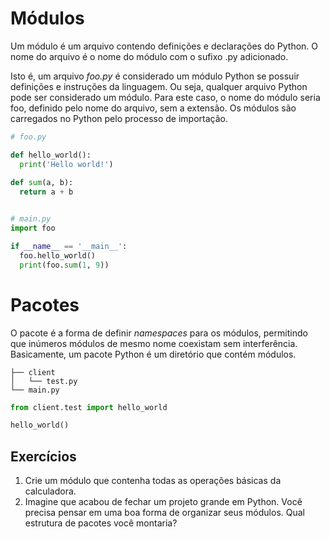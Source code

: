 # Módulos

Um módulo é um arquivo contendo definições e declarações do Python. O nome do arquivo é o nome do módulo com o sufixo .py adicionado.

Isto é, um arquivo *foo.py* é considerado um módulo Python se possuir definições e instruções da linguagem. Ou seja, qualquer arquivo Python pode ser considerado um módulo. Para este caso, o nome do módulo seria foo, definido pelo nome do arquivo, sem a extensão. Os módulos são carregados no Python pelo processo de importação.

```python
# foo.py

def hello_world():
  print('Hello world!')
  
def sum(a, b):
  return a + b


# main.py
import foo

if __name__ == '__main__':
  foo.hello_world()
  print(foo.sum(1, 9))
```

# Pacotes

O pacote é a forma de definir *namespaces* para os módulos, permitindo que inúmeros módulos de mesmo nome coexistam sem interferência. Basicamente, um pacote Python é um diretório que contém módulos.

```
├── client
│   └── test.py
└── main.py
```

```python
from client.test import hello_world

hello_world()
```



## Exercícios

1. Crie um módulo que contenha todas as operações básicas da calculadora.
2. Imagine que acabou de fechar um projeto grande em Python. Você precisa pensar em uma boa forma de organizar seus módulos. Qual estrutura de pacotes você montaria?